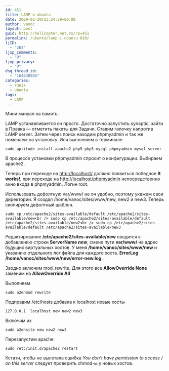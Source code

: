 ```yaml
---
id: 451
title: LAMP и ubuntu
date: 2009-02-20T23:24:29+00:00
author: vanoc
layout: post
guid: http://helicopter.net.ru/?p=451
permalink: /ubuntu/lamp-i-ubuntu-810/
ljID:
  - "263"
ljxp_comments:
  - "0"
ljxp_privacy:
  - "0"
dsq_thread_id:
  - "164630505"
categories:
  - runix
  - ubuntu
tags:
  - LAMP
---
```

Мини мануал на память.

LAMP устанавливается оч просто. Достаточно запустить synaptic, зайти в Правка &#8212; отметить пакеты для Задачи. Ставим галочку напротив LAMP server. Затем через поиск находим phpmyadmin и так же помечаем на установку. Или выполняем в терминале

`sudo aptitude install apache2 php5 php5-mysql phpmyadmin mysql-server`

В процессе установки phpmyadmin спросит о конфигурации. Выбираем apache2.

Теперь при переходе на <http://localhost/> должно появиться победное **It works!**, при переходе на <http://localhost/phpmyadmin> непосредственно окно входа в phpmyadmin. Логин root.

Использовать дефолтную var/www/ не оч удобно, поэтому укажем свои директории. Я создал /home/vanoc/sites/www/new, new2 и new3. Теперь скопируем дефолтный шаблон.
  
`sudo cp /etc/apache2/sites-available/default /etc/apache2/sites-available/new<br />
sudo cp /etc/apache2/sites-available/default /etc/apache2/sites-available/new2<br />
sudo cp /etc/apache2/sites-available/default /etc/apache2/sites-available/new3`

Редактирование **/etc/apache2/sites-available/new** сводится к добавлению строки **ServerName _new_**, смене пути **var/www/** на адрес будущих виртуальных хостов. У меня **/home/vanoc/sites/www/new** и указанию отдельного лог файла для каждого хоста. **ErrorLog /home/vanoc/sites/www/new/error-new.log**.
  
Заодно включим mod_rewrite. Для этого все **AllowOverride None** заменим на **AllowOverride All**

Выполняем
  
`sudo a2enmod rewrite`

Подправим /etc/hosts добавив к localhost новые хосты
  
`127.0.0.1	localhost new new2 new3`

Включим их
  
`sudo a2ensite new new2 new3`

Перезапустим apache
  
`sudo /etc/init.d/apache2 restart`

Кстати, чтобы не вылетала ошибка _You don&#8217;t have permission to access / on this server_ следует проверить chmod-ы у новых хостов.